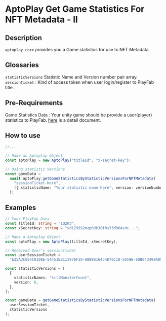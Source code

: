 # AptoPlay Get Game Statistics For NFT Metadata - II

## Description

`aptoplay-core` provides you a Game statistics for use to NFT Metadata

## Glossaries

`statisticVersions` Statistic Name and Version number pair array.
`sessionTicket` : Kind of access token when user login/register to PlayFab title.

## Pre-Requirements

Game Statistics Data : Your unity game should be provide a user(player) statistics to PlayFab. [here](https://learn.microsoft.com/en-us/gaming/playfab/features/data/playerdata/using-player-statistics) is a detail document.

## How to use

```typescript
//...

// Make an Aptoplay Object
const aptoPlay = new AptoPlay("titleId", "x-secret-key");

// Using statistic Versions
const gameData =
  await aptoPlay.getGameStatisticsByStatisticVersionsForNFTMetadata(
    "sessionTicket-here",
    [{ statisticName: "Your statistic name here", version: versionNumber }]
  );
```

## Examples

```typescript
// Your PlayFab Data
const titleId: string = "1Q2W3";
const xSecretKey: string = "xdi29992mzp0dk38fhs33d984sdc...";

// Make a Aptoplay Object
const aptoPlay = new AptoPlay(titleId, xSecretKey);

// Received User's sessionTicket
const userSessionTicket =
  "E25A3C084C9108E-54451EB113976F20-8889B16454D70C18-5059E-8DB043499A05B39-UAGtR87fTAYmpZy2C0MUieqTPm7ngJcNUDgZH7b0pHE=";

const statisticVersions = [
  {
    statisticNames: "killMonsterCount",
    version: 0,
  },
];

const gameData = getGameStatisticsByStatisticVersionsForNFTMetadata(
  userSessionTicket,
  statisticVersions
);
```
